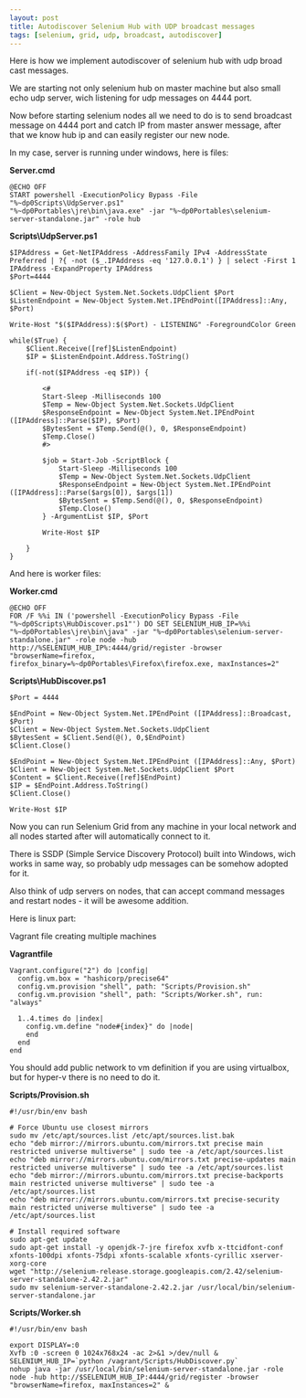 ```yaml
---
layout: post
title: Autodiscover Selenium Hub with UDP broadcast messages
tags: [selenium, grid, udp, broadcast, autodiscover]
---
```


Here is how we implement autodiscover of selenium hub with udp broad cast messages.

We are starting not only selenium hub on master machine but also small echo udp server, wich listening for udp messages on 4444 port.

Now before starting selenium nodes all we need to do is to send broadcast message on 4444 port and catch IP from master answer message, after that we know hub ip and can easily register our new node.

In my case, server is running under windows, here is files:

**Server.cmd**

    @ECHO OFF
    START powershell -ExecutionPolicy Bypass -File "%~dp0Scripts\UdpServer.ps1"
    "%~dp0Portables\jre\bin\java.exe" -jar "%~dp0Portables\selenium-server-standalone.jar" -role hub

**Scripts\UdpServer.ps1**

    $IPAddress = Get-NetIPAddress -AddressFamily IPv4 -AddressState Preferred | ?{ -not ($_.IPAddress -eq '127.0.0.1') } | select -First 1 IPAddress -ExpandProperty IPAddress
    $Port=4444

    $Client = New-Object System.Net.Sockets.UdpClient $Port
    $ListenEndpoint = New-Object System.Net.IPEndPoint([IPAddress]::Any, $Port)

    Write-Host "$($IPAddress):$($Port) - LISTENING" -ForegroundColor Green

    while($True) {
        $Client.Receive([ref]$ListenEndpoint)
        $IP = $ListenEndpoint.Address.ToString()

        if(-not($IPAddress -eq $IP)) {

            <#
            Start-Sleep -Milliseconds 100
            $Temp = New-Object System.Net.Sockets.UdpClient
            $ResponseEndpoint = New-Object System.Net.IPEndPoint ([IPAddress]::Parse($IP), $Port)
            $BytesSent = $Temp.Send(@(), 0, $ResponseEndpoint)
            $Temp.Close()
            #>

            $job = Start-Job -ScriptBlock {
                Start-Sleep -Milliseconds 100
                $Temp = New-Object System.Net.Sockets.UdpClient
                $ResponseEndpoint = New-Object System.Net.IPEndPoint ([IPAddress]::Parse($args[0]), $args[1])
                $BytesSent = $Temp.Send(@(), 0, $ResponseEndpoint)
                $Temp.Close()
            } -ArgumentList $IP, $Port

            Write-Host $IP

        }
    }

And here is worker files:

**Worker.cmd**

    @ECHO OFF
    FOR /F %%i IN ('powershell -ExecutionPolicy Bypass -File "%~dp0Scripts\HubDiscover.ps1"') DO SET SELENIUM_HUB_IP=%%i
    "%~dp0Portables\jre\bin\java" -jar "%~dp0Portables\selenium-server-standalone.jar" -role node -hub http://%SELENIUM_HUB_IP%:4444/grid/register -browser "browserName=firefox, firefox_binary=%~dp0Portables\Firefox\firefox.exe, maxInstances=2"

**Scripts\HubDiscover.ps1**

    $Port = 4444

    $EndPoint = New-Object System.Net.IPEndPoint ([IPAddress]::Broadcast, $Port)
    $Client = New-Object System.Net.Sockets.UdpClient
    $BytesSent = $Client.Send(@(), 0,$EndPoint)
    $Client.Close()

    $EndPoint = New-Object System.Net.IPEndPoint ([IPAddress]::Any, $Port)
    $Client = New-Object System.Net.Sockets.UdpClient $Port
    $Content = $Client.Receive([ref]$EndPoint)
    $IP = $EndPoint.Address.ToString()
    $Client.Close()

    Write-Host $IP

Now you can run Selenium Grid from any machine in your local network and all nodes started after will automatically connect to it.

There is SSDP (Simple Service Discovery Protocol) built into Windows, wich works in same way, so probably udp messages can be somehow adopted for it.

Also think of udp servers on nodes, that can accept command messages and restart nodes - it will be awesome addition.

Here is linux part:

Vagrant file creating multiple machines

**Vagrantfile**

    Vagrant.configure("2") do |config|
      config.vm.box = "hashicorp/precise64"
      config.vm.provision "shell", path: "Scripts/Provision.sh"
      config.vm.provision "shell", path: "Scripts/Worker.sh", run: "always"

      1..4.times do |index|
        config.vm.define "node#{index}" do |node|
        end
      end
    end

You should add public network to vm definition if you are using virtualbox, but for hyper-v there is no need to do it.

**Scripts/Provision.sh**

    #!/usr/bin/env bash

    # Force Ubuntu use closest mirrors
    sudo mv /etc/apt/sources.list /etc/apt/sources.list.bak
    echo "deb mirror://mirrors.ubuntu.com/mirrors.txt precise main restricted universe multiverse" | sudo tee -a /etc/apt/sources.list
    echo "deb mirror://mirrors.ubuntu.com/mirrors.txt precise-updates main restricted universe multiverse" | sudo tee -a /etc/apt/sources.list
    echo "deb mirror://mirrors.ubuntu.com/mirrors.txt precise-backports main restricted universe multiverse" | sudo tee -a /etc/apt/sources.list
    echo "deb mirror://mirrors.ubuntu.com/mirrors.txt precise-security main restricted universe multiverse" | sudo tee -a /etc/apt/sources.list

    # Install required software
    sudo apt-get update
    sudo apt-get install -y openjdk-7-jre firefox xvfb x-ttcidfont-conf xfonts-100dpi xfonts-75dpi xfonts-scalable xfonts-cyrillic xserver-xorg-core
    wget "http://selenium-release.storage.googleapis.com/2.42/selenium-server-standalone-2.42.2.jar"
    sudo mv selenium-server-standalone-2.42.2.jar /usr/local/bin/selenium-server-standalone.jar

**Scripts/Worker.sh**

    #!/usr/bin/env bash

    export DISPLAY=:0
    Xvfb :0 -screen 0 1024x768x24 -ac 2>&1 >/dev/null &
    SELENIUM_HUB_IP=`python /vagrant/Scripts/HubDiscover.py`
    nohup java -jar /usr/local/bin/selenium-server-standalone.jar -role node -hub http://$SELENIUM_HUB_IP:4444/grid/register -browser "browserName=firefox, maxInstances=2" &

